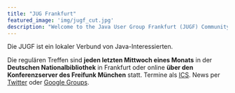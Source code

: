 ```yaml
---
title: "JUG Frankfurt"
featured_image: 'img/jugf_cut.jpg'
description: "Welcome to the Java User Group Frankfurt (JUGF) Community Site"
---
```

Die JUGF ist ein lokaler Verbund von Java-Interessierten.

Die regulären Treffen sind **jeden letzten Mittwoch eines Monats** in der **Deutschen Nationalbibliothek** in Frankfurt oder online **über den Konferenzserver des Freifunk München** statt.
Termine als [ICS](https://www.google.com/calendar/ical/ph4apb66ubb1gdt40rrnijaec8%40group.calendar.google.com/public/basic.ics). News per [Twitter](https://twitter.com/jugffm) oder [Google Groups](http://groups.google.de/group/jugf-java-user-group-frankfurt?hl=de).